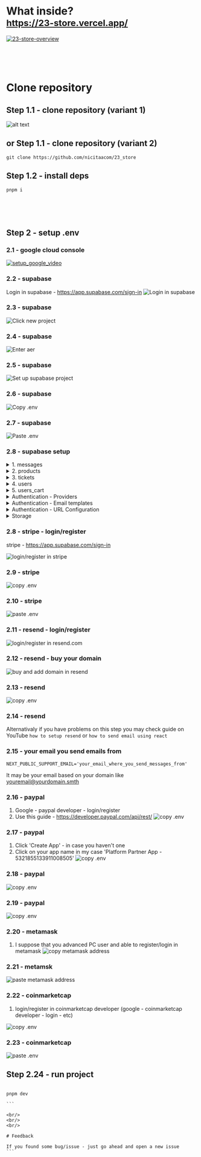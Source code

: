 # What inside? <br/> <sub> https://23-store.vercel.app/ </sub>

[![23-store-overview](https://i.imgur.com/F9FiGHK.jpg)](https://streamable.com/1zdhl7)

<br/>
<br/>
<br/>

# Clone repository

## Step 1.1 - clone repository (variant 1)

![alt text](https://i.imgur.com/9KSgjaN.png)

## or Step 1.1 - clone repository (variant 2)

```
git clone https://github.com/nicitaacom/23_store
```

## Step 1.2 - install deps

```
pnpm i
```

<br/>
<br/>
<br/>

## Step 2 - setup .env

### 2.1 - google cloud console

[![setup_google_video](https://i.imgur.com/s8F1YYA.png)](https://streamable.com/blib2f)

### 2.2 - supabase

Login in supabase - https://app.supabase.com/sign-in
![Login in supabase](https://i.imgur.com/zxJFahy.png)

### 2.3 - supabase

![Click new project](https://i.imgur.com/9YZGJ8j.png)

### 2.4 - supabase

![Enter aer](https://i.imgur.com/zxJFahy.png)

### 2.5 - supabase

![Set up supabase project](https://i.imgur.com/0xIb866.png)

### 2.6 - supabase

![Copy .env](https://i.imgur.com/Rh6rHtg.png)

### 2.7 - supabase

![Paste .env](https://i.imgur.com/KI7jpAR.png)

### 2.8 - supabase setup

<details>
<summary>1. messages</summary>

```sql
create table
  public.messages (
    id uuid not null default gen_random_uuid (),
    created_at timestamp with time zone not null default now(),
    ticket_id text not null,
    sender_id text not null,
    sender_username text not null,
    body text not null,
    images text[] null,
    seen boolean not null default false,
    sender_avatar_url text null,
    constraint messages_pkey primary key (id),
    constraint messages_ticket_id_fkey foreign key (ticket_id) references tickets (id)
  ) tablespace pg_default;
```

Allow select for SUPPORT and ADMIN roles

```sql
((( SELECT users.role
   FROM users
  WHERE (users.id = auth.uid())) = 'SUPPORT'::text) OR (( SELECT users.role
   FROM users
  WHERE (users.id = auth.uid())) = 'ADMIN'::text))
```

</details>

<details>
<summary>2. products</summary>

```sql
create table
  public.products (
    price_id character varying not null,
    title character varying not null,
    sub_title character varying not null,
    price numeric not null,
    img_url character varying[] not null,
    on_stock integer not null,
    owner_id uuid not null,
    id character varying not null,
    constraint products_pkey primary key (price_id, owner_id, id),
    constraint products_owner_id_fkey foreign key (owner_id) references auth.users (id) on update cascade on delete cascade
  ) tablespace pg_default;
```

**Allow delete for owner_id**

```sql
(owner_id = auth.uid())
```

**insert for authenticated users**

Target roles - authenticated

```sql
true
```

**select for all users**

```sql
true
```

**update for product owners**

```sql
(owner_id = auth.uid())
```

</details>

<details>
<summary>3. tickets</summary>

```sql
create table
  public.tickets (
    created_at timestamp with time zone not null default now(),
    is_open boolean not null default true,
    owner_username text not null,
    owner_id text not null,
    id text not null,
    last_message_body text not null default ''::text,
    owner_avatar_url text null,
    rate integer null,
    constraint tickets_pkey primary key (id)
  ) tablespace pg_default;
```

**allow close ticket for SUPPORT and ADMIN roles**

```sql
((( SELECT users.role
   FROM users
  WHERE (users.id = auth.uid())) = 'SUPPORT'::text) OR (( SELECT users.role
   FROM users
  WHERE (users.id = auth.uid())) = 'ADMIN'::text))
```

**allow select for SUPPORT and ADMIN**

```sql
((( SELECT users.role
   FROM users
  WHERE (users.id = auth.uid())) = 'SUPPORT'::text) OR (( SELECT users.role
   FROM users
  WHERE (users.id = auth.uid())) = 'ADMIN'::text))
```

</details>

<details>
<summary>4. users</summary>

```sql
create table
  public.users (
    id uuid not null,
    created_at timestamp with time zone not null default now(),
    username text not null,
    email text not null,
    avatar_url text null,
    role text not null default 'USER'::text,
    email_confirmed_at timestamp with time zone null,
    providers text[] null default '{}'::text[],
    constraint users_pkey primary key (id),
    constraint users_id_fkey foreign key (id) references auth.users (id) on update cascade on delete cascade
  ) tablespace pg_default;
```

**allow select for users based on their ids**

```sql
(id = auth.uid())
```

</details>

<details>
<summary>5. users_cart</summary>

```sql
create table
  public.users_cart (
    id uuid not null,
    created_at timestamp with time zone not null default now(),
    cart_products jsonb not null default '{}'::jsonb,
    constraint users_cart1_pkey primary key (id),
    constraint users_cart_id_fkey foreign key (id) references auth.users (id) on update cascade on delete cascade
  ) tablespace pg_default;
```

**allow select based on their id**

```sql
(id = auth.uid())
```

**allow user to update their carts**

```sql
(id = auth.uid())
```

</details>

<details>
<summary>Authentication - Providers</summary>

Email - enabled

- Confirm email - ON
- Secure email change - ON
- Secure password change - OFF
- Mailer OTP Expiration - 86400
- Min password length - 6

Google - enabled

- Client ID (for OAuth) - `paste from .env`
- Client Secret (for OAuth) - `paste from .env`

Twitter - enabled

API key - `paste from .env`
API Secret Key - `paste from .env`

</details>

<details>
<summary>Authentication - Email templates</summary>

Adjust another emails for `Invite user` `Magic link` `Change email address` `Reset password` if needed

Confirm signup

```html
<table style="max-width: 640px; width: 100%;background-color:rgb(32,32,32)" align="center">
  <table style="min-width:100%;margin:0rem;padding:1rem 0rem;text-align:center">
    <tbody>
      <tr>
        <td></td>
      </tr>
    </tbody>
  </table>

  <tr>
    <td style="text-align:center">
      <img src="https://i.imgur.com/KmMEBux.png" alt="" style="width: 40%;" />
    </td>
  </tr>
  <tr>
    <td style="font-weight: bold; text-align:center;font-size: 18px; color: #666666; padding: 10px 0;">
      Verify your email on 23_store
    </td>
  </tr>
  <tr>
    <td style="text-align: center;">
      <a
        href="{{ .ConfirmationURL }}"
        style="display: inline-block; background-color: #4CAF50; color: #1f1f1f; padding: 10px 20px; text-align: center; text-decoration: none; border-radius: 4px; cursor: pointer; font-weight: bold;">
        Verify email
      </a>
    </td>
  </tr>

  <table style="border-top:1px solid #999999;min-width:100%;margin:1rem 0rem;padding:1rem 0rem;text-align:center">
    <tbody>
      <tr>
        <td>
          <a
            href="http://localhost:8000/support"
            style="color:rgb(64,125,237);text-decoration:none;margin:0px;font-size:0.875rem;line-height:1.25rem;text-align:center;margin-right:1rem"
            target="_blank"
            data-saferedirecturl="https://www.google.com/url?q=http://localhost:8000/support&amp;source=gmail&amp;ust=1696683582414000&amp;usg=AOvVaw1cLGx1tiGtSp3MUWJAOiih"
            >Support</a
          >
          <a
            href="http://localhost:8000/feedback"
            style="color:rgb(64,125,237);text-decoration:none;margin:0px;font-size:0.875rem;line-height:1.25rem;text-align:center;margin-right:1rem"
            target="_blank"
            data-saferedirecturl="https://www.google.com/url?q=http://localhost:8000/feedback&amp;source=gmail&amp;ust=1696683582414000&amp;usg=AOvVaw2J2syDW1hX-6J6kkisMOBZ"
            >Feedback</a
          >
        </td>
      </tr>
    </tbody>
  </table>
</table>
```

</details>

<details>
<summary>Authentication - URL Configuration</summary>

Site URL - https://23-store.vercel.app<br/>

Redirect URLs: (note that its better to don't use \*\* - use path without \*\* instead)

```md
http://localhost:3000/\*\* (I hate prettier)

https://23-store.vercel.app/auth/callback/credentials

https://23-store.vercel.app/?modal=AuthModal&variant=resetPassword&code=**

https://23-store.vercel.app/error?error_description=**

https://23-store.vercel.app/auth/completed?code=**

https://23-store.vercel.app/**

https://23-store.vercel.app/auth/callback/oauth?provider=**
```

</details>

<details>

<summary>Storage</summary>

1. Create new bucked called 'public' and make 'public bucket' - ON

2. Create RLS policy for that bucket

Allow select and instert for all users

```sql
(bucket_id = 'public'::text)
```

I noticed only here that only authenticated users may instert
so you may adjust this RLS policy if you want

</details>

### 2.8 - stripe - login/register

stripe - https://app.supabase.com/sign-in

![login/register in stripe](https://i.imgur.com/D7OZC93.png)

### 2.9 - stripe

![copy .env](https://i.imgur.com/1BgzWI2.png)

### 2.10 - stripe

![paste .env](https://i.imgur.com/LPiFK31.png)

### 2.11 - resend - login/register

![login/register in resend.com](https://i.imgur.com/reEKSuH.png)

### 2.12 - resend - buy your domain

![buy and add domain in resend](https://i.imgur.com/DAAQgbN.png)

### 2.13 - resend

![copy .env](https://i.imgur.com/gFqtYtU.png)

### 2.14 - resend

Alternativaly if you have problems on this step you may check guide on YouTube
`how to setup resend` or `how to send email using react`

### 2.15 - your email you send emails from

`NEXT_PUBLIC_SUPPORT_EMAIL='your_email_where_you_send_messages_from'`

It may be your email based on your domain like youremail@yourdomain.smth

### 2.16 - paypal

1. Google - paypal developer - login/register
2. Use this guide - https://developer.paypal.com/api/rest/
   ![copy .env](https://i.imgur.com/8G5BXuq.png)

### 2.17 - paypal

1. Click 'Create App' - in case you haven't one
2. Click on your app name in my case 'Platform Partner App - 5321855133911008505'
   ![copy .env](https://i.imgur.com/ojdT3vb.png)

### 2.18 - paypal

![copy .env](https://i.imgur.com/BLvt8O1.png)

### 2.19 - paypal

![copy .env](https://i.imgur.com/3b0Shg7.png)

### 2.20 - metamask

1. I suppose that you advanced PC user and able to register/login in metamask
   ![copy metamask address](https://i.imgur.com/l9nTHB6.png)

### 2.21 - metamsk

![paste metamask address](https://i.imgur.com/r5Xai6j.png)

### 2.22 - coinmarketcap

1. login/register in coinmarketcap developer (google - coinmarketcap developer - login - etc)

![copy .env](https://i.imgur.com/w2aTQki.png)

### 2.23 - coinmarketcap

![paste .env](https://i.imgur.com/i5n4wDH.png)

## Step 2.24 - run project

````

pnpm dev

```

<br/>
<br/>
<br/>

# Feedback

If you found some bug/issue - just go ahead and open a new issue
```
````
